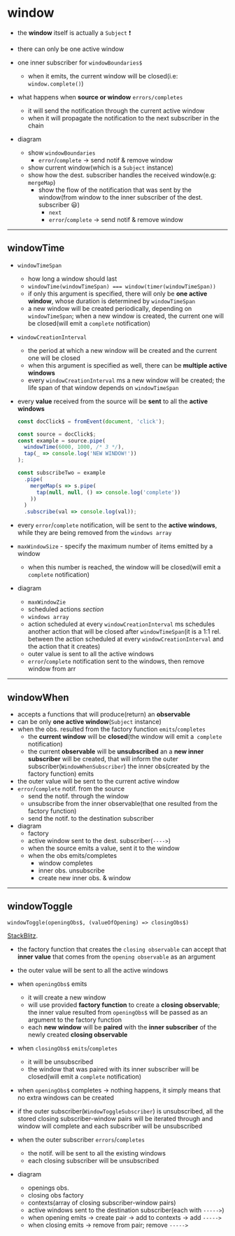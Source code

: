 # window

* the **window** itself is actually a `Subject` ❗️

* there can only be one active window

* one inner subscriber for `windowBoundaries$`
  * when it emits, the current window will be closed(i.e: `window.complete()`)
  
* what happens when **source or window** `errors/completes`
  * it will send the notification through the current active window
  * when it will propagate the notification to the next subscriber in the chain

* diagram
  * show `windowBoundaries` 
    * `error`/`complete` -> send notif & remove window
  * show current window(which is a `Subject` instance)
  * show how the dest. subscriber handles the received window(e.g: `mergeMap`)
    * show the flow of the notification that was sent by the window(from window to the inner subscriber of the dest. subscriber 😃)
      * `next`
      * `error`/`complete` -> send notif & remove window

---

## windowTime

* `windowTimeSpan` 
  * how long a window should last
  * `windowTime(windowTimeSpan) === window(timer(windowTimeSpan))`
  * if only this argument is specified, there will only be **one active window**, whose duration is determined by `windowTimeSpan`
  * a new window will be created periodically, depending on `windowTimeSpan`; when a new window is created, the current one will be closed(will emit a `complete` notification)
* `windowCreationInterval` 
  * the period at which a new window will be created and the current one will be closed
  * when this argument is specified as well, there can be **multiple active windows**
  * every `windowCreationInterval` ms a new window will be created; the life span of that window depends on `windowTimeSpan`

* every **value** received from the source will be **sent** to all the **active windows**
  ```ts
  const docClick$ = fromEvent(document, 'click');

  const source = docClick$;
  const example = source.pipe(
    windowTime(6000, 1000, /* 3 */),
    tap(_ => console.log('NEW WINDOW!'))
  );

  const subscribeTwo = example
    .pipe(
      mergeMap(s => s.pipe(
        tap(null, null, () => console.log('complete'))
      ))
    )
    .subscribe(val => console.log(val));
  ```

* every `error`/`complete` notification, will be sent to the **active windows**, while they are being removed from the `windows array`

* `maxWindowSize` - specify the maximum number of items emitted by a window
  * when this number is reached, the window will be closed(will emit a `complete` notification)

* diagram
  * `maxWindowZie`
  * scheduled actions _section_
  * `windows array`
  * action scheduled at every `windowCreationInterval` ms schedules another action that will be closed after `windowTimeSpan`(it is a 1:1 rel. between the action scheduled at every `windowCreationInterval` and the action that it creates)
  * outer value is sent to all the active windows
  * `error`/`complete` notification sent to the windows, then remove window from arr

---

## windowWhen

* accepts a functions that will produce(return) an **observable**
* can be only **one active window**(`Subject` instance)
* when the obs. resulted from the factory function `emits`/`completes`
  * the **current window** will be **closed**(the window will emit a` complete` notification)
  * the current **observable** will be **unsubscribed** an a **new inner subscriber** will be created, that will inform the outer subscriber(`WindowWhenSubscriber`) the inner obs(created by the factory function) emits
* the outer value will be sent to the current active window
* `error`/`complete` notif. from the source
  * send the notif. through the window
  * unsubscribe from the inner observable(that one resulted from the factory function)
  * send the notif. to the destination subscriber
* diagram
  * factory
  * active window sent to the dest. subscriber(`---->`)
  * when the source emits a value, sent it to the window
  * when the obs emits/completes
    * window completes
    * inner obs. unsubscribe
    * create new inner obs. & window

---

## windowToggle

`windowToggle(openingObs$, (valueOfOpening) => closingObs$)`

[StackBlitz](https://stackblitz.com/edit/windowtoggle?file=index.ts).

* the factory function that creates the `closing observable` can accept that **inner value** that comes from the `opening observable` as an argument
* the outer value will be sent to all the active windows
* when `openingObs$` emits
  * it will create a new window
  * will use provided **factory function** to create a **closing observable**; the inner value resulted from `openingObs$` will be passed as an argument to the factory function
  * each **new window** will be **paired** with the **inner subscriber** of the newly created **closing observable**
* when `closingObs$` `emits`/`completes`
  * it will be unsubscribed
  * the window that was paired with its inner subscriber will be closed(will emit a `complete` notification)
* when `openingObs$` completes -> nothing happens, it simply means that no extra windows can be created
* if the outer subscriber(`WindowToggleSubscriber`) is unsubscribed, all the stored closing subscriber-window pairs will be iterated through and window will complete and each subscriber will be unsubscribed 
* when the outer subscriber `errors`/`completes`
  * the notif. will be sent to all the existing windows
  * each closing subscriber will be unsubscribed

* diagram
  * openings obs.
  * closing obs factory
  * contexts(array of closing subscriber-window pairs)
  * active windows sent to the destination subscriber(each with `----->`)
  * when opening emits -> create pair -> add to contexts -> add `----->`
  * when closing emits -> remove from pair; remove `----->`
